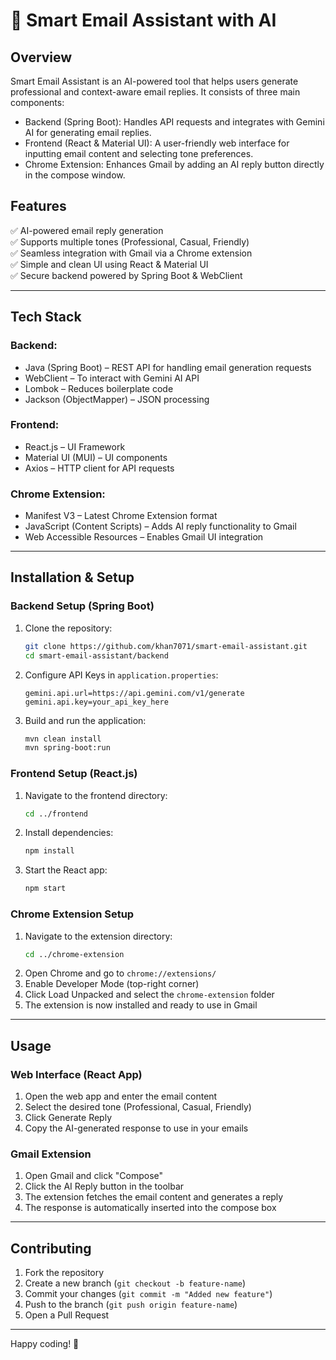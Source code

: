 # 🚀 Smart Email Assistant with AI

## Overview
Smart Email Assistant is an AI-powered tool that helps users generate professional and context-aware email replies. It consists of three main components:
- Backend (Spring Boot): Handles API requests and integrates with Gemini AI for generating email replies.
- Frontend (React & Material UI): A user-friendly web interface for inputting email content and selecting tone preferences.
- Chrome Extension: Enhances Gmail by adding an AI reply button directly in the compose window.

## Features
✅ AI-powered email reply generation  
✅ Supports multiple tones (Professional, Casual, Friendly)  
✅ Seamless integration with Gmail via a Chrome extension  
✅ Simple and clean UI using React & Material UI  
✅ Secure backend powered by Spring Boot & WebClient  

---

## Tech Stack

### Backend:
- Java (Spring Boot) – REST API for handling email generation requests
- WebClient – To interact with Gemini AI API
- Lombok – Reduces boilerplate code
- Jackson (ObjectMapper) – JSON processing

### Frontend:
- React.js – UI Framework
- Material UI (MUI) – UI components
- Axios – HTTP client for API requests

### Chrome Extension:
- Manifest V3 – Latest Chrome Extension format
- JavaScript (Content Scripts) – Adds AI reply functionality to Gmail
- Web Accessible Resources – Enables Gmail UI integration

---

## Installation & Setup

### Backend Setup (Spring Boot)
1. Clone the repository:
   ```sh
   git clone https://github.com/khan7071/smart-email-assistant.git
   cd smart-email-assistant/backend
   ```
2. Configure API Keys in `application.properties`:
   ```properties
   gemini.api.url=https://api.gemini.com/v1/generate
   gemini.api.key=your_api_key_here
   ```
3. Build and run the application:
   ```sh
   mvn clean install
   mvn spring-boot:run
   ```

### Frontend Setup (React.js)
1. Navigate to the frontend directory:
   ```sh
   cd ../frontend
   ```
2. Install dependencies:
   ```sh
   npm install
   ```
3. Start the React app:
   ```sh
   npm start
   ```

### Chrome Extension Setup
1. Navigate to the extension directory:
   ```sh
   cd ../chrome-extension
   ```
2. Open Chrome and go to `chrome://extensions/`
3. Enable Developer Mode (top-right corner)
4. Click Load Unpacked and select the `chrome-extension` folder
5. The extension is now installed and ready to use in Gmail

---

## Usage

### Web Interface (React App)
1. Open the web app and enter the email content
2. Select the desired tone (Professional, Casual, Friendly)
3. Click Generate Reply
4. Copy the AI-generated response to use in your emails

### Gmail Extension
1. Open Gmail and click "Compose"
2. Click the AI Reply button in the toolbar
3. The extension fetches the email content and generates a reply
4. The response is automatically inserted into the compose box

---

## Contributing
1. Fork the repository
2. Create a new branch (`git checkout -b feature-name`)
3. Commit your changes (`git commit -m "Added new feature"`)
4. Push to the branch (`git push origin feature-name`)
5. Open a Pull Request

---

Happy coding! 🚀
